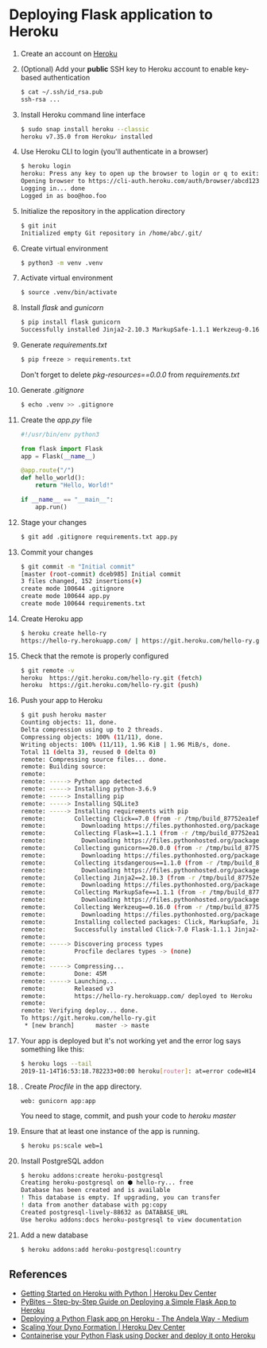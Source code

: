 # Deploying Flask application to Heroku

1. Create an account on [Heroku](https://id.heroku.com/login)
2. (Optional) Add your **public** SSH key to Heroku account to enable key-based authentication

    ```bash
    $ cat ~/.ssh/id_rsa.pub
    ssh-rsa ...
    ```

3. Install Heroku command line interface

    ```bash
    $ sudo snap install heroku --classic
    heroku v7.35.0 from Heroku✓ installed
    ```

4. Use Heroku CLI to login (you'll authenticate in a browser)

    ```bash
    $ heroku login
    heroku: Press any key to open up the browser to login or q to exit:
    Opening browser to https://cli-auth.heroku.com/auth/browser/abcd1234-abcd-abcd-abcd-abcd1234
    Logging in... done
    Logged in as boo@hoo.foo
    ```

5. Initialize the repository in the application directory

    ```bash
    $ git init
    Initialized empty Git repository in /home/abc/.git/
    ```

6. Create virtual environment

    ```bash
    $ python3 -m venv .venv
    ```

7. Activate virtual environment

    ```bash
    $ source .venv/bin/activate
    ```

8. Install *flask* and *gunicorn*

    ```bash
    $ pip install flask gunicorn
    Successfully installed Jinja2-2.10.3 MarkupSafe-1.1.1 Werkzeug-0.16.0 click-7.0 flask-1.1.1 itsdangerous-1.1.0 gunicorn-20.0.0
    ```

9. Generate *requirements.txt*

    ```bash
    $ pip freeze > requirements.txt
    ```

    Don't forget to delete *pkg-resources==0.0.0* from *requirements.txt*

10. Generate *.gitignore*

    ```bash
    $ echo .venv >> .gitignore
    ```

11. Create the *app.py* file

    ```python
    #!/usr/bin/env python3

    from flask import Flask
    app = Flask(__name__)

    @app.route("/")
    def hello_world():
        return "Hello, World!"

    if __name__ == "__main__":
        app.run()

    ```

12. Stage your changes

    ```bash
    $ git add .gitignore requirements.txt app.py
    ```

13. Commit your changes

    ```bash
    $ git commit -m "Initial commit"
    [master (root-commit) dceb985] Initial commit
    3 files changed, 152 insertions(+)
    create mode 100644 .gitignore
    create mode 100644 app.py
    create mode 100644 requirements.txt
    ```

14. Create Heroku app

    ```bash
    $ heroku create hello-ry
    https://hello-ry.herokuapp.com/ | https://git.heroku.com/hello-ry.git
    ```

15. Check that the remote is properly configured

    ```bash
    $ git remote -v
    heroku  https://git.heroku.com/hello-ry.git (fetch)
    heroku  https://git.heroku.com/hello-ry.git (push)
    ```

16. Push your app to Heroku

    ```bash
    $ git push heroku master
    Counting objects: 11, done.
    Delta compression using up to 2 threads.
    Compressing objects: 100% (11/11), done.
    Writing objects: 100% (11/11), 1.96 KiB | 1.96 MiB/s, done.
    Total 11 (delta 3), reused 0 (delta 0)
    remote: Compressing source files... done.
    remote: Building source:
    remote: 
    remote: -----> Python app detected
    remote: -----> Installing python-3.6.9
    remote: -----> Installing pip
    remote: -----> Installing SQLite3
    remote: -----> Installing requirements with pip
    remote:        Collecting Click==7.0 (from -r /tmp/build_87752ea1ef99eff93e7fa23456f817c9/requirements.txt (line 1))
    remote:          Downloading https://files.pythonhosted.org/packages/fa/37/45185cb5abbc30d7257104c434fe0b07e5a195a6847506c074527aa599ec/Click-7.0-py2.py3-none-any.whl (81kB)
    remote:        Collecting Flask==1.1.1 (from -r /tmp/build_87752ea1ef99eff93e7fa23456f817c9/requirements.txt (line 2))
    remote:          Downloading https://files.pythonhosted.org/packages/9b/93/628509b8d5dc749656a9641f4caf13540e2cdec85276964ff8f43bbb1d3b/Flask-1.1.1-py2.py3-none-any.whl (94kB)
    remote:        Collecting gunicorn==20.0.0 (from -r /tmp/build_87752ea1ef99eff93e7fa23456f817c9/requirements.txt (line 3))
    remote:          Downloading https://files.pythonhosted.org/packages/60/0d/3dbda0324f5bf007f3274e5ea09f0f3bcbf0ca01a75b80ff4f1ff9f8ecfd/gunicorn-20.0.0-py2.py3-none-any.whl (77kB)
    remote:        Collecting itsdangerous==1.1.0 (from -r /tmp/build_87752ea1ef99eff93e7fa23456f817c9/requirements.txt (line 4))
    remote:          Downloading https://files.pythonhosted.org/packages/76/ae/44b03b253d6fade317f32c24d100b3b35c2239807046a4c953c7b89fa49e/itsdangerous-1.1.0-py2.py3-none-any.whl
    remote:        Collecting Jinja2==2.10.3 (from -r /tmp/build_87752ea1ef99eff93e7fa23456f817c9/requirements.txt (line 5))
    remote:          Downloading https://files.pythonhosted.org/packages/65/e0/eb35e762802015cab1ccee04e8a277b03f1d8e53da3ec3106882ec42558b/Jinja2-2.10.3-py2.py3-none-any.whl (125kB)
    remote:        Collecting MarkupSafe==1.1.1 (from -r /tmp/build_87752ea1ef99eff93e7fa23456f817c9/requirements.txt (line 6))
    remote:          Downloading https://files.pythonhosted.org/packages/b2/5f/23e0023be6bb885d00ffbefad2942bc51a620328ee910f64abe5a8d18dd1/MarkupSafe-1.1.1-cp36-cp36m-manylinux1_x86_64.whl
    remote:        Collecting Werkzeug==0.16.0 (from -r /tmp/build_87752ea1ef99eff93e7fa23456f817c9/requirements.txt (line 7))
    remote:          Downloading https://files.pythonhosted.org/packages/ce/42/3aeda98f96e85fd26180534d36570e4d18108d62ae36f87694b476b83d6f/Werkzeug-0.16.0-py2.py3-none-any.whl (327kB)
    remote:        Installing collected packages: Click, MarkupSafe, Jinja2, itsdangerous, Werkzeug, Flask, gunicorn
    remote:        Successfully installed Click-7.0 Flask-1.1.1 Jinja2-2.10.3 MarkupSafe-1.1.1 Werkzeug-0.16.0 gunicorn-20.0.0 itsdangerous-1.1.0
    remote: 
    remote: -----> Discovering process types
    remote:        Procfile declares types -> (none)
    remote: 
    remote: -----> Compressing...
    remote:        Done: 45M
    remote: -----> Launching...
    remote:        Released v3
    remote:        https://hello-ry.herokuapp.com/ deployed to Heroku
    remote: 
    remote: Verifying deploy... done.
    To https://git.heroku.com/hello-ry.git
     * [new branch]      master -> maste
    ```

17. Your app is deployed but it's not working yet and the error log says something like this:

    ```bash
    $ heroku logs --tail
    2019-11-14T16:53:18.782233+00:00 heroku[router]: at=error code=H14 desc="No web processes running" method=GET path="/"
    ```

18. . Create *Procfile* in the app directory.

    ```text
    web: gunicorn app:app
    ```

    You need to stage, commit, and push your code to *heroku master*

19. Ensure that at least one instance of the app is running.

    ```bash
    $ heroku ps:scale web=1
    ```

20. Install PostgreSQL addon

    ```bash
    $ heroku addons:create heroku-postgresql
    Creating heroku-postgresql on ⬢ hello-ry... free
    Database has been created and is available
    ! This database is empty. If upgrading, you can transfer
    ! data from another database with pg:copy
    Created postgresql-lively-88632 as DATABASE_URL
    Use heroku addons:docs heroku-postgresql to view documentation
    ```

21. Add a new database

    ```bash
    $ heroku addons:add heroku-postgresql:country
    ```

## References

* [Getting Started on Heroku with Python | Heroku Dev Center](https://devcenter.heroku.com/articles/getting-started-with-python)
* [PyBites – Step-by-Step Guide on Deploying a Simple Flask App to Heroku](https://pybit.es/deploy-flask-heroku.html)
* [Deploying a Python Flask app on Heroku - The Andela Way - Medium](https://medium.com/the-andela-way/deploying-a-python-flask-app-to-heroku-41250bda27d0)
* [Scaling Your Dyno Formation | Heroku Dev Center](https://devcenter.heroku.com/articles/scaling)
* [Containerise your Python Flask using Docker and deploy it onto Heroku](https://medium.com/@ksashok/containerise-your-python-flask-using-docker-and-deploy-it-onto-heroku-a0b48d025e43)
